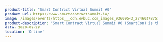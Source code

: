 ```yaml
---
product-title: "Smart Contract Virtual Summit #0"
product-url: https://www.smartcontractsummit.io/
image: /images/events/https___cdn.evbuc.com_images_93609543_274602787510_1_original.jpeg
product-description: "Smart Contract Virtual Summit #0 (SmartCon) is the premier conference dedicated to gathering developers, enterprises, Dapps, node operators, researchers, and the community pioneering the furthest reaches of the wider smart contract frontier."  
date: 2020-08-28
location: 'Online'
---
```

